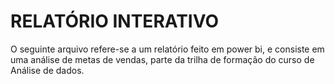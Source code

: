 

# RELATÓRIO INTERATIVO

O seguinte arquivo refere-se a um relatório feito em power bi, e consiste em uma análise de metas de vendas, parte da trilha de formação do curso de Análise de dados.



